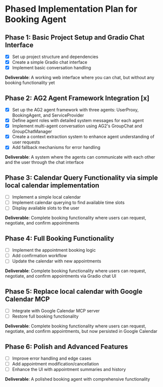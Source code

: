 # Phased Implementation Plan for Booking Agent

## Phase 1: Basic Project Setup and Gradio Chat Interface

- [x] Set up project structure and dependencies
- [x] Create a simple Gradio chat interface
- [x] Implement basic conversation handling

**Deliverable**: A working web interface where you can chat, but without any booking functionality yet

## Phase 2: AG2 Agent Framework Integration [x]

- [x] Set up the AG2 agent framework with three agents: UserProxy, BookingAgent, and ServiceProvider
- [x] Define agent roles with detailed system messages for each agent
- [x] Implement multi-agent conversation using AG2's GroupChat and GroupChatManager
- [x] Create a context extraction system to enhance agent understanding of user requests
- [x] Add fallback mechanisms for error handling

**Deliverable**: A system where the agents can communicate with each other and the user through the chat interface

## Phase 3: Calendar Query Functionality via simple local calendar implementation

- [ ] Implement a simple local calendar
- [ ] Implement calendar querying to find available time slots
- [ ] Display available slots to the user

**Deliverable**: Complete booking functionality where users can request, negotiate, and confirm appointments

## Phase 4: Full Booking Functionality

- [ ] Implement the appointment booking logic
- [ ] Add confirmation workflow
- [ ] Update the calendar with new appointments

**Deliverable**: Complete booking functionality where users can request, negotiate, and confirm appointments via Gradio chat UI

## Phase 5: Replace local calendar with Google Calendar MCP

- [ ] Integrate with Google Calendar MCP server
- [ ] Restore full booking functionality

**Deliverable**: Complete booking functionality where users can request, negotiate, and confirm appointments, but now persisted in Google Calendar

## Phase 6: Polish and Advanced Features

- [ ] Improve error handling and edge cases
- [ ] Add appointment modification/cancellation
- [ ] Enhance the UI with appointment summaries and history

**Deliverable**: A polished booking agent with comprehensive functionality